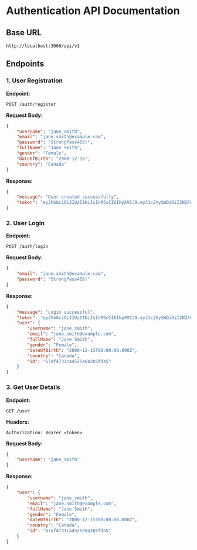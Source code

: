 # Authentication API Documentation

## Base URL
```
http://localhost:3000/api/v1
```

## Endpoints

### 1. User Registration
**Endpoint:**
```
POST /auth/register
```
**Request Body:**
```json
{
    "username": "jane_smith",
    "email": "jane.smith@example.com",
    "password": "StrongPass456!",
    "fullName": "Jane Smith",
    "gender": "Female",
    "dateOfBirth": "2000-12-15",
    "country": "Canada"
}
```
**Response:**
```json
{
    "message": "User created successfully",
    "token": "eyJhbGciOiJIUzI1NiIsInR5cCI6IkpXVCJ9.eyJ1c2VySWQiOiI2N2FmNDczMWNhNDUyNWUwYTMwNWZkYTUiLCJpYXQiOjE3Mzk1NDAyNzMsImV4cCI6MTczOTYyNjY3M30.JiJflhqWEmcbGFLxu110eEXkMnbku_BTA3M8fLy1b5Q"
}
```

### 2. User Login
**Endpoint:**
```
POST /auth/login
```
**Request Body:**
```json
{
    "email": "jane.smith@example.com",
    "password": "StrongPass456!"
}
```
**Response:**
```json
{
    "message": "Login successful",
    "token": "eyJhbGciOiJIUzI1NiIsInR5cCI6IkpXVCJ9.eyJ1c2VySWQiOiI2N2FmNDczMWNhNDUyNWUwYTMwNWZkYTUiLCJpYXQiOjE3Mzk1NDAyOTksImV4cCI6MTczOTYyNjY5OX0.q34cs1CG1IIIDvfNWIlGt18sE11D4Pj5PwzVPKmREBI",
    "user": {
        "username": "jane_smith",
        "email": "jane.smith@example.com",
        "fullName": "Jane Smith",
        "gender": "Female",
        "dateOfBirth": "2000-12-15T00:00:00.000Z",
        "country": "Canada",
        "id": "67af4731ca4525e0a305fda5"
    }
}
```

### 3. Get User Details
**Endpoint:**
```
GET /user
```
**Headers:**
```
Authorization: Bearer <token>
```
**Request Body:**
```json
{
    "username": "jane_smith"
}
```
**Response:**
```json
{
    "user": {
        "username": "jane_smith",
        "email": "jane.smith@example.com",
        "fullName": "Jane Smith",
        "gender": "Female",
        "dateOfBirth": "2000-12-15T00:00:00.000Z",
        "country": "Canada",
        "id": "67af4731ca4525e0a305fda5"
    }
}
```